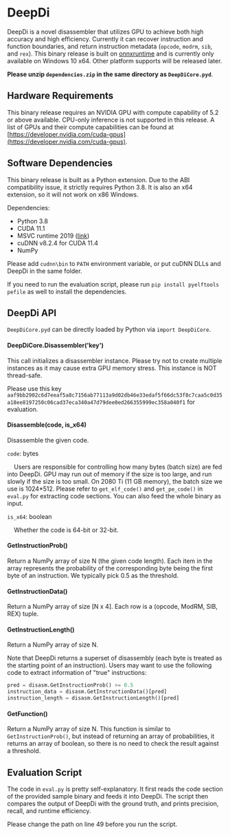 # DeepDi

DeepDi is a novel disassembler that utilizes GPU to achieve both high accuracy and high efficiency. Currently it can recover instruction and function boundaries, and return instruction metadata (`opcode`, `modrm`, `sib`, and `rex`). This binary release is built on [onnxruntime](https://github.com/microsoft/onnxruntime) and is currently only available on Windows 10 x64. Other platform supports will be released later. 

**Please unzip `dependencies.zip` in the same directory as `DeepDiCore.pyd`**.

## Hardware Requirements

This binary release requires an NVIDIA GPU with compute capability of 5.2 or above available. CPU-only inference is not supported in this release. A list of GPUs and their compute capabilities can be found at [https://developer.nvidia.com/cuda-gpus](https://developer.nvidia.com/cuda-gpus).

## Software Dependencies

This binary release is built as a Python extension. Due to the ABI compatibility issue, it strictly requires Python 3.8. It is also an x64 extension, so it will not work on x86 Windows.

Dependencies:

- Python 3.8
- CUDA 11.1
- MSVC runtime 2019 ([link](https://aka.ms/vs/16/release/vc_redist.x64.exe))
- cuDNN v8.2.4 for CUDA 11.4
- NumPy

Please add `cudnn\bin` to `PATH` environment variable, or put cuDNN DLLs and DeepDi in the same folder. 

If you need to run the evaluation script, please run `pip install pyelftools pefile` as well to install the dependencies. 

## DeepDi API

`DeepDiCore.pyd` can be directly loaded by Python via `import DeepDiCore`. 

#### DeepDiCore.Disassembler('key')

This call initializes a disassembler instance. Please try not to create multiple instances as it may cause extra GPU memory stress. This instance is NOT thread-safe. 

Please use this key `aaf9bb2902c6d7eeaf5a8c7156ab77113a9d02db46e33edaf5f66dc53f8c7caa5c0d35a18ee8197250c06cad37eca340a47d79dee0ed266355999ec358a040f1` for evaluation. 

#### Disassemble(code, is_x64)

Disassemble the given code. 

`code`: bytes

&nbsp;&nbsp;&nbsp;&nbsp;Users are responsible for controlling how many bytes (batch size) are fed into DeepDi. GPU may run out of memory if the size is too large, and run slowly if the size is too small. On 2080 Ti (11 GB memory), the batch size we use is 1024*512. Please refer to `get_elf_code()` and `get_pe_code()` in `eval.py` for extracting code sections. You can also feed the whole binary as input. 

`is_x64`: boolean

&nbsp;&nbsp;&nbsp;&nbsp;Whether the code is 64-bit or 32-bit. 

#### GetInstructionProb()

Return a NumPy array of size N (the given code length). Each item in the array represents the probability of the corresponding byte being the first byte of an instruction. We typically pick 0.5 as the threshold. 

#### GetInstructionData()

Return a NumPy array of size [N x 4]. Each row is a (opcode, ModRM, SIB, REX) tuple. 

#### GetInstructionLength()

Return a NumPy array of size N. 

Note that DeepDi returns a superset of disassembly (each byte is treated as the starting point of an instruction). Users may want to use the following code to extract information of "true" instructions:

```python
pred = disasm.GetInstructionProb() >= 0.5
instruction_data = disasm.GetInstructionData()[pred]
instruction_length = disasm.GetInstructionLength()[pred]
```

#### GetFunction()

Return a NumPy array of size N. This function is similar to `GetInstructionProb()`, but instead of returning an array of probabilities, it returns an array of boolean, so there is no need to check the result against a threshold. 

## Evaluation Script

The code in `eval.py` is pretty self-explanatory. It first reads the code section of the provided sample binary and feeds it into DeepDi. The script then compares the output of DeepDi with the ground truth, and prints precision, recall, and runtime efficiency. 

Please change the path on line 49 before you run the script. 

